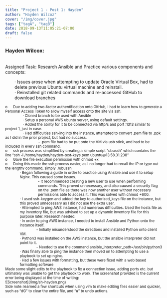 ```yaml
---
title: "Project 1 - Post 1: Hayden"
author: "Hayden Wilcoz"
cover: "/img/cover.jpg"
tags: ["tagA", "tagB"]
date: 2018-09-13T11:05:21-07:00
draft: false
---
```

<h3>Hayden Wilcox:</h3><br>
Assigned Task: Research Ansible and Practice various components and concepts:<br>
	<p style="margin-left:30px"> ·  Issues arose when attempting to update Oracle Virtual Box, had to delete previous Ubuntu virtual machine and reinstall.<br>
							    ·  Reinstalled git related commands and re-accessed GitHub to download branches<br></p>
<small> o &emsp; Due to adding two-factor authentification onto GitHub, I had to learn how to generate a Personal Access Token to allow myself access onto the site via ssh: </small><br>
	<small>&emsp; &emsp; &emsp; &emsp;·   Cloned branch to be used with Ansible </small><br>
	<small>&emsp; &emsp; &emsp; &emsp;·   Setup a personal AWS ubuntu server, using default settings. </small><br>
	<small>&emsp; &emsp; &emsp; &emsp;·   Added the ability for it to be connected via http/s and port :1313 similar to project 1, just in case.</small><br>
	<small>&emsp; &emsp; &emsp; &emsp;·   Had difficulties ssh-ing into the instance, attempted to convert .pem file to .ppk as I did in the prior project, but had no success. <br> 
	   &emsp;&emsp; &emsp; &emsp;&emsp;&emsp; &emsp;&emsp; - .pem file had to be put onto the VM via usb stick, and had to be included in every ssh command.</small><br>
<small>o &emsp; ssh process was simplified by creating a simple script “ubussh” which contains the line “ssh -i /home/hayden/hayden-test-keys.pem ubuntu@13.58.31.238”<br>
	o &emsp; Gave the file execution permission with chmod +x<br>
	o &emsp; Doing this made the ssh process easier, as I no longer had to recall the IP or type out the lengthy command, simply ./ubussh<br> 
<div style="margin-left:4em">·   Began following a guide in order to practice using Ansible and use it to setup Nginx. This caused some issues. </div>
			<div style="margin-left:9em">	- It recommended creating a new user to use when performing commands. This proved unnecessary, and also caused a security flag on the .pem file as there was now another user without necessary permissions able to access it. This was solved with chmod +600. </div>
<div style="margin-left:4em">·   I used ssh-keygen and added the key to authorized_keys file on the instance, but this proved unnecessary as I did not use the extra user. <br>
	·   Attempted to ping AWS instance, had numerous difficulties. Used the hosts file as my inventory file, but was advised to set up a dynamic inventory file for this purpose later. Research needed. <br>
	·   In order to ping AWS instance, I needed to install Ansible and Python onto the instance itself. <br>
			&emsp;&emsp; &emsp;&emsp; - Initially misunderstood the directions and installed Python onto client VM. <br>
	·   Python3 was installed on the AWS instance, but the ansible interpreter did not point to it. <br>
		&emsp;&emsp; &emsp;&emsp; - Needed to use the command ansible_interpreter_path=/usr/bin/python3 <br>
	·   Was finally able to ping the instance then moved on to attempting to use a playbook to set up nginx. <br>
	·   Had a few issues with formatting, but these were fixed with a web based formatting software<small> <br> </div> </small>
Made some slight edits to the playbook to fix a connection issue, adding ports etc. but ultimately was unable to get the playbook to work. The screenshot provided is the current error being displayed at the time of writing:<br>
	![Screenshot](/img/sh-hayden.png) <br>
Side note: learned a few shortcuts when using vim to make editing files easier and quicker, such as “dG” to clear the entire file, and “u” to undo actions.